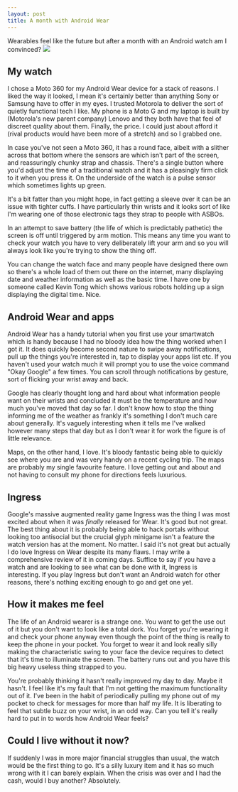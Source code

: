 ```yaml
---
layout: post
title: A month with Android Wear
---
```


Wearables feel like the future but after a month with an Android watch am I convinced?
![](http://i.imgur.com/RkUKlUc.png)

## My watch

I chose a Moto 360 for my Android Wear device for a stack of reasons. I liked the way it looked, I mean it's certainly better than anything Sony or Samsung have to offer in my eyes. I trusted Motorola to deliver the sort of quietly functional tech I like. My phone is a Moto G and my laptop is built by (Motorola's new parent company) Lenovo and they both have that feel of discreet quality about them. Finally, the price. I could just about afford it (rival products would have been more of a stretch) and so I grabbed one.

In case you've not seen a Moto 360, it has a round face, albeit with a slither across that bottom where the sensors are which isn't part of the screen, and reassuringly chunky strap and chassis. There's a single button where you'd adjust the time of a traditional watch and it has a pleasingly firm click to it when you press it. On the underside of the watch is a pulse sensor which sometimes lights up green.

It's a bit fatter than you might hope, in fact getting a sleeve over it can be an issue with tighter cuffs. I have particularly thin wrists and it looks sort of like I'm wearing one of those electronic tags they strap to people with ASBOs.

In an attempt to save battery (the life of which is predictably pathetic) the screen is off until triggered by arm motion. This means any time you want to check your watch you have to very deliberately lift your arm and so you will always look like you're trying to show the thing off.

You can change the watch face and many people have designed there own so there's a whole load of them out there on the internet, many displaying date and weather information as well as the basic time. I have one by someone called Kevin Tong which shows various robots holding up a sign displaying the digital time. Nice.

## Android Wear and apps

Android Wear has a handy tutorial when you first use your smartwatch which is handy because I had no bloody idea how the thing worked when I got it. It does quickly become second nature to swipe away notifications, pull up the things you're interested in, tap to display your apps list etc. If you haven't used your watch much it will prompt you to use the voice command "Okay Google" a few times. You can scroll through notifications by gesture, sort of flicking your wrist away and back.

Google has clearly thought long and hard about what information people want on their wrists and concluded it must be the temperature and how much you've moved that day so far. I don't know how to stop the thing informing me of the weather as frankly it's something I don't much care about generally. It's vaguely interesting when it tells me I've walked however many steps that day but as I don't wear it for work the figure is of little relevance.

Maps, on the other hand, I love. It's bloody fantastic being able to quickly see where you are and was very handy on a recent cycling trip. The maps are probably my single favourite feature. I love getting out and about and not having to consult my phone for directions feels luxurious.

## Ingress

Google's massive augmented reality game Ingress was the thing I was most excited about when it was *finally* released for Wear. It's good but not great. The best thing about it is probably being able to hack portals without looking too antisocial but the crucial glyph minigame isn't a feature the watch version has at the moment. No matter. I said it's not great but actually I do love Ingress on Wear despite its many flaws. I may write a comprehensive review of it in coming days. Suffice to say if you have a watch and are looking to see what can be done with it, Ingress is interesting. If you play Ingress but don't want an Android watch for other reasons, there's nothing exciting enough to go and get one yet.

## How it makes me feel

The life of an Android wearer is a strange one. You want to get the use out of it but you don't want to look like a total dork. You forget you're wearing it and check your phone anyway even though the point of the thing is really to keep the phone in your pocket. You forget to wear it and look really silly making the characteristic swing to your face the device requires to detect that it's time to illuminate the screen. The battery runs out and you have this big heavy useless thing strapped to you.

You're probably thinking it hasn't really improved my day to day. Maybe it hasn't. I feel like it's my fault that I'm not getting the maximum functionality out of it. I've been in the habit of periodically pulling my phone out of my pocket to check for messages for more than half my life. It is liberating to feel that subtle buzz on your wrist, in an odd way. Can you tell it's really hard to put in to words how Android Wear feels?

## Could I live without it now?

If suddenly I was in more major financial struggles than usual, the watch would be the first thing to go. It's a silly luxury item and it has so much wrong with it I can barely explain. When the crisis was over and I had the cash, would I buy another? Absolutely.
